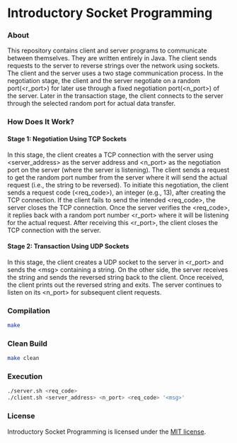 # Introductory Socket Programming
### About
This repository contains client and server programs to communicate between themselves. They are written entirely in Java. The client sends requests to the server to reverse strings over the network using sockets. The client and the server uses a two stage communication process. In the negotiation stage, the client and the server negotiate on a random port(\<r_port\>) for later use through a fixed negotiation port(\<n_port\>) of the server. Later in the transaction stage, the client connects to the server through the selected random port for actual data transfer.


### How Does It Work?
#### Stage 1: Negotiation Using TCP Sockets
In this stage, the client creates a TCP connection with the server using \<server_address\> as the server address and \<n_port\> as the negotiation port on the server (where the server is listening). The client sends a request to get the random port number from the server where it will send the actual request (i.e., the string to be reversed). To initiate this negotiation, the client sends a request code (\<req_code\>), an integer (e.g., 13), after creating the TCP connection. If the client fails to send the intended \<req_code\>, the server closes the TCP connection. Once the server verifies the \<req_code\>, it replies back with a random port number \<r_port\> where it will be listening for the actual request. After receiving this \<r_port\>, the client closes the TCP connection with the server.
#### Stage 2: Transaction Using UDP Sockets
In this stage, the client creates a UDP socket to the server in \<r_port\> and sends the \<msg\> containing a string. On the other side, the server receives the string and sends the reversed string back to the client. Once received, the client prints out the reversed string and exits. The server continues to listen on its \<n_port\> for subsequent client requests.


### Compilation
```Bash
make
```

### Clean Build
```Bash
make clean
```

### Execution
```Bash
./server.sh <req_code>
./client.sh <server_address> <n_port> <req_code> '<msg>'
```

### License
Introductory Socket Programming is licensed under the [MIT license](https://github.com/elailai94/Introductory-Socket-Programming/blob/master/LICENSE.md).
